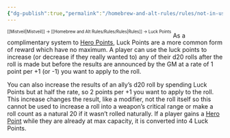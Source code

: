 ```yaml
---
{"dg-publish":true,"permalink":"/homebrew-and-alt-rules/rules/not-in-use/luck-points/"}
---
```


<sup><sup>[[Mistveil\|Mistveil]] → [[Homebrew and Alt Rules/Rules/Rules\|Rules]] → Luck Points</sup></sup>
As a complimentary system to [Hero Points](https://www.d20pfsrd.com/gamemastering/other-rules/hero-points/), Luck Points are a more common form of reward which have no maximum. A player can use the luck points to increase (or decrease if they really wanted to) any of their d20 rolls after the roll is made but before the results are announced by the GM at a rate of 1 point per +1 (or -1) you want to apply to the roll. 

You can also increase the results of an ally’s d20 roll by spending Luck Points but at half the rate, so 2 points per +1 you want to apply to the roll. This increase changes the result, like a modifier, not the roll itself so this cannot be used to increase a roll into a weapon’s critical range or make a roll count as a natural 20 if it wasn’t rolled naturally. If a player gains a [Hero Point](https://www.d20pfsrd.com/gamemastering/other-rules/hero-points/) while they are already at max capacity, it is converted into 4 Luck Points.
